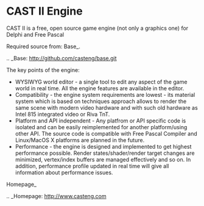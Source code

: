 CAST II Engine
==============

CAST II is a free, open source game engine (not only a graphics one) for Delphi and Free Pascal

Required source from: Base_.

.. _Base: http://github.com/casteng/base.git

The key points of the engine:
 - WYSIWYG world editor - a single tool to edit any aspect of the game world in real time. All the engine features are available in the editor.
 - Compatibility - the engine system requirements are lowest - its material system which is based on techniques approach allows to render the same scene with modern video hardware and with such old hardware as Intel 815 integrated video or Riva TnT.
 - Platform and API independent - Any platfrom or API specific code is isolated and can be easily reimplemented for another platform/using other API. The source code is compatible with Free Pascal Compiler and Linux/MacOS X platforms are planned in the future.
 - Performance - the engine is designed and implemented to get highest performance possible. Render states/shader/render target changes are minimized, vertex/index buffers are managed effectively and so on. In addition, performance profile updated in real time will give all information about performance issues.

Homepage_

.. _Homepage: http://www.casteng.com